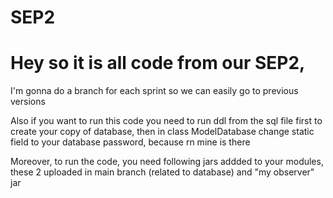 # SEP2

# Hey so it is all code from our SEP2, 

I'm gonna do a branch for each sprint so we can easily go to previous versions

 Also if you want to run this code you need to run ddl from the sql file first to create your copy of database, then in class ModelDatabase change static field to your database password, because rn mine is there

 Moreover, to run the code, you need following jars addded to your modules, these 2 uploaded in main branch (related to database) and "my observer" jar
